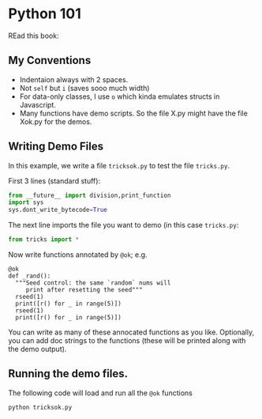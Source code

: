 # Python 101

REad this book:

## My Conventions

- Indentaion always with 2 spaces.
- Not `self` but `i` (saves sooo much width)
- For data-only classes, I use `o` which kinda emulates structs in Javascript.
- Many functions have demo scripts. So the file X.py might have
  the file Xok.py for the demos.

## Writing Demo Files

In this example, we write a file `tricksok.py` to
test the file `tricks.py`.

First 3 lines (standard stuff):

```python
from __future__ import division,print_function
import sys
sys.dont_write_bytecode=True
```

The next line imports the file you want to demo (in this
case `tricks.py`:

```python
from tricks import *
```

Now write functions annotated by `@ok`; e.g.

```
@ok
def _rand():
  """Seed control: the same `random` nums will
     print after resetting the seed"""
  rseed(1)
  print([r() for _ in range(5)])
  rseed(1)
  print([r() for _ in range(5)])
```

You can write as many of these annocated functions as you like.
Optionally, you can add doc strings to the functions (these
will be printed along with the demo output).

## Running the demo files.

The following code will load and run all the `@ok`
functions

```python
python tricksok.py
```